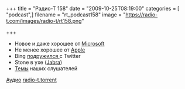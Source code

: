 +++
title = "Радио-Т 158"
date = "2009-10-25T08:19:00"
categories = [ "podcast",]
filename = "rt_podcast158"
image = "https://radio-t.com/images/radio-t/rt158.png"

+++

- Новое и даже хорошее от [Microsoft](http://www.engadget.com/2009/10/22/windows-7-launch-day-what-you-need-to-know/)
- Не менее хорошее от [Apple](http://macspoon.ru/apple/macbook-imac-mac-min-magic-mouse-20oct/)
- Bing [подружился ](http://internet.cnews.ru/news/top/index.shtml?2009/10/22/366767)с Twitter
- Stone в ухе ([Jabra](http://www.mobile-review.com/fullnews/main/2009/October/23.shtml#26849))
- [Темы](http://radio-t.com/temi_dlja_vipuskov/temy-dlya-158/) наших слушателей

[Аудио](http://archive.rucast.net/radio-t/media/rt_podcast158.mp3)
[radio-t.torrent](http://www.radio-t.com/torrents/rt_podcast158.mp3.torrent)
<audio src="http://archive.rucast.net/radio-t/media/rt_podcast158.mp3" preload="none"></audio>